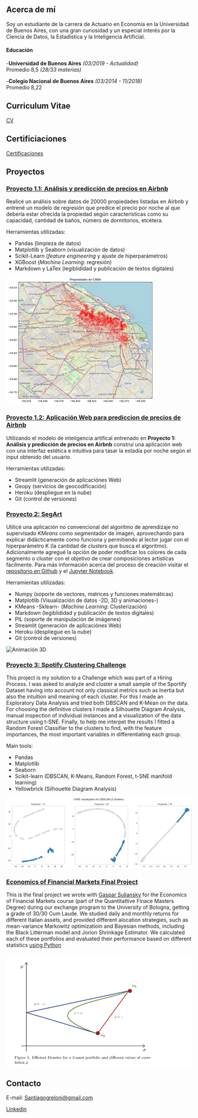 ## Acerca de mí

Soy un estudiante de la carrera de Actuario en Economía en la Universidad de Buenos Aires, con una gran curiosidad y un especial interés por la Ciencia de Datos, la Estadística y la Inteligencia Artificial. 

#### Educación

-**Universidad de Buenos Aires** *(03/2019 - Actualidad)*   
Promedio 8,5 *(28/33 materias)*


-**Colegio Nacional de Buenos Aires** *(03/2014 - 11/2018)*  
Promedio 8,22 


## Curriculum Vitae

[CV](https://drive.google.com/file/d/1et4YOYs3aJySvBQDTHJUBVC_vf2R_G4x/view?usp=sharing)


## Certificiaciones
[Certificaciones](Certificaciones)

## Proyectos

### [Proyecto 1.1:  Análisis y predicción de precios en Airbnb](https://github.com/SGreloni/prediccion-precios-Airbnb/blob/master/Predictor%20de%20precios%20de%20Airbnb%20.ipynb)

Realicé un análisis sobre datos de 20000 propiedades listadas en Airbnb y entrené un modelo de regresión que predice el precio por noche al que debería estar ofrecida la propiedad según características como su capacidad, cantidad de baños, número de dormitorios, etcétera.

Herramientas utilizadas:
* Pandas (limpieza de datos)
* Matplotlib y Seaborn (visualización de datos)
* Scikit-Learn (*feature engineering* y ajuste de hiperparámetros)
* XGBoost (*Machine Learning*: regresión)
* Markdown y LaTex (legiblididad y publicación de textos digitales)

![Disposición de propiedades de Airbnb en CABA](Proyectos%20(img)/Mapa%20airbnb.png)

### [Proyecto 1.2:  Aplicación Web para prediccion de precios de Airbnb](https://sgreloni-prediccion-precios-airbnb-streamlit-7qdwlt.streamlit.app/)

Utilizando el modelo de inteligencia artifical entrenado en **Proyecto 1: Análisis y predicción de precios en Airbnb** construí una aplicación web con una interfaz estética e intuitiva para tasar la estadía por noche según el input obtenido del usuario.

Herramientas utilizadas:
* Streamlit (generación de aplicaciónes Web)
* Geopy (servicios de geocodificación)
* Heroku (despliegue en la nube)
* Git (control de versiones)

### [Proyecto 2: SegArt](https://sgreloni-segart-artapp-nvijob.streamlit.app/)

Utilicé una aplicación no convencional del algoritmo de aprendizaje no supervisado *KMeans* como segmentador de imagen, aprovechando para explicar didácticamente como funciona y permitiendo al lector jugar con el hiperparámetro K (la cantidad de *clusters* que busca el algoritmo). Adicionalmente agregué la opción de poder modificar los colores de cada segmento o cluster con el objetivo de crear composiciones artísticas fácilmente. Para más información acerca del proceso de creación visitar el [repositorio en Github](https://github.com/SGreloni/segart) y el [Jupyter Notebook](https://github.com/SGreloni/segart/blob/master/SegArt.ipynb).

Herramientas utilizadas:
* Numpy (soporte de vectores, matrices y funciones matemáticas)
* Matplotlib (Visualización de datos -2D, 3D y animaciones-)
* KMeans -Sklearn- (*Machine Learning*: Clusterización)
* Markdown (legiblididad y publicación de textos digitales)
* PIL (soporte de manipulación de imágenes)
* Streamlit (generación de aplicaciónes Web)
* Heroku (despliegue en la nube)
* Git (control de versiones)

![Animación 3D](Proyectos%20(img)/rotation.gif)

### [Proyecto 3: Spotify Clustering Challenge](https://github.com/SGreloni/Spotify-Clustering-Challenge/blob/main/Hiring%20Process%20Challenge.ipynb)

This project is my solution to a Challenge which was part of a Hiring Process. I was asked to analyze and cluster a small sample of the Sportify Dataset having into account not only classical metrics such as Inertia but also the intuition and meaning of each cluster. For this I made an Exploratory Data Analysis and tried both DBSCAN and K-Mean on the data. For choosing the definitive clusters I made a Silhouette Diagram Analysis, manual inspection of individual instances and a visualization of the data structure using t-SNE. Finally, to help me interpet the results I fitted a Random Forest Classifier to the clusters to find, with the feature importances, the most important variables in differentiating each group.

Main tools:
* Pandas
* Matplotlib
* Seaborn
* Scikit-learn (DBSCAN, K-Means, Random Forest, t-SNE manifold learning)
* Yellowbrick (Silhouette Diagram Analysis)

![Embedding coloured by cluster](Proyectos%20(img)/t-SNE.png)

### [Economics of Financial Markets Final Project](https://github.com/SGreloni/Finance-Portfolio-Optimization-/blob/main/Suliansky%20and%20Greloni%20(Q1).pdf)

This is the final project we wrote with [Gaspar Suliansky](https://ar.linkedin.com/in/gaspar-suliansky-b1420320a) for the Economics of Financial Markets course (part of the Quantitattive Finace Masters Degree) during our exchange program to the University of Bologna, getting a grade of 30/30 Cum Laude.
We studied daily and monthly returns for different Italian assets, and provided different alocation strategies, such as mean-variance Markowitz optimizatioin and Bayesian methods, including the Black Litterman model and Jorion Shrinkage Estimator. We calculated each of these portfolios and evaluated their performance based on different statistics [using Python](https://github.com/SGreloni/Finance-Portfolio-Optimization-/blob/main/Code-Daily.ipynb)

![Efficient Frontier](Proyectos%20(img)/MVP.png)



## Contacto

E-mail: Santiagogreloni@gmail.com

[Linkedin](https://www.linkedin.com/in/santiago-greloni-4892a9196) 


